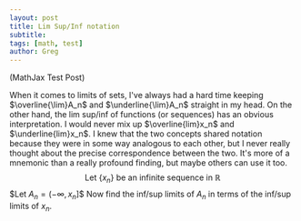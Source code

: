 ```yaml
---
layout: post
title: Lim Sup/Inf notation
subtitle:
tags: [math, test]
author: Greg
---
```

(MathJax Test Post)

When it comes to limits of sets, I've always had a hard time keeping $\overline{\lim}A_n$ and $\underline{\lim}A_n$ straight in my head.
On the other hand, the lim sup/inf of functions (or sequences) has an obvious interpretation. I would never mix up $\overline{lim}x_n$ and $\underline{lim}x_n$.
I knew that the two concepts shared notation because they were in some way analogous to each other, but I never really thought about the precise
correspondence between the two. It's more of a mnemonic than a really profound finding, but maybe others can use it too.
$$\text{Let }\{x_n\}\text{ be an infinite sequence in }\mathbb{R}$$
$$\text{Let }A_n=(-\infty,x_n]\$$
Now find the inf/sup limits of $A_n$ in terms of the inf/sup limits of $x_n$.

